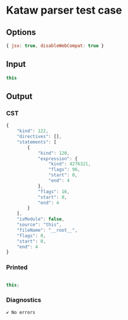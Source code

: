 # Kataw parser test case

## Options

`````js
{ jsx: true, disableWebCompat: true }
`````

## Input

`````js
this
`````

## Output

### CST

```javascript
{
    "kind": 122,
    "directives": [],
    "statements": [
        {
            "kind": 120,
            "expression": {
                "kind": 4276321,
                "flags": 96,
                "start": 0,
                "end": 4
            },
            "flags": 16,
            "start": 0,
            "end": 4
        }
    ],
    "isModule": false,
    "source": "this",
    "fileName": "__root__",
    "flags": 0,
    "start": 0,
    "end": 4
}
```

### Printed

```javascript

this;

```

### Diagnostics

```javascript
✔ No errors
```


